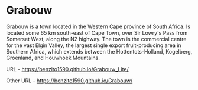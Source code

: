 # Grabouw
Grabouw is a town located in the Western Cape province of South Africa. Is located some 65 km south-east of Cape Town, over Sir Lowry's Pass from Somerset West, along the N2 highway. The town is the commercial centre for the vast Elgin Valley, the largest single export fruit-producing area in Southern Africa, which extends between the Hottentots-Holland, Kogelberg, Groenland, and Houwhoek Mountains.

URL - https://benzito1590.github.io/Grabouw_Lite/

Other URL - https://benzito1590.github.io/Grabouw/

